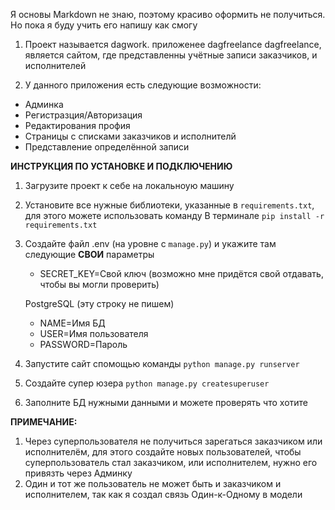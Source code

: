 Я основы Markdown не знаю, поэтому красиво оформить не получиться.
Но пока я буду учить его напишу как смогу 

1. Проект называется dagwork. приложенее dagfreelance
  dagfreelance, является сайтом, где представленны учётные записи заказчиков, и исполнителей

2. У данного приложения есть следующие возможности:
  - Админка
  - Регистразция/Авторизация
  - Редактирования профия
  - Страницы с списками заказчиков и исполнителй
  - Представление определённой записи

**ИНСТРУКЦИЯ ПО УСТАНОВКЕ И ПОДКЛЮЧЕНИЮ**

1. Загрузите проект к себе на локальноую машину
2. Установите все нужные библиотеки, указанные в `requirements.txt`, для этого можете использовать команду В терминале `pip install -r requirements.txt`
3. Создайте файл .env (на уровне с `manage.py`) и укажите там следующие **СВОИ** параметры
   - SECRET_KEY=Свой ключ (возможно мне придётся свой отдавать, чтобы вы могли проверить)
      
   PostgreSQL (эту строку не пишем)
   - NAME=Имя БД
   - USER=Имя пользователя
   - PASSWORD=Пароль

4. Запустите сайт спомощью команды `python manage.py runserver`
5. Создайте супер юзера `python manage.py createsuperuser`
6. Заполните БД нужными данными и можете проверять что хотите

**ПРИМЕЧАНИЕ:**
  1. Через суперпользователя не получиться зарегаться заказчиком или исполнителём, для этого создайте новых пользователей, чтобы суперпользователь стал заказчиком, или     исполнителем, нужно его привязть через Админку
  2. Один и тот же пользователь не может быть и заказчиком и исполнителем, так как я создал связь Один-к-Одному в модели
